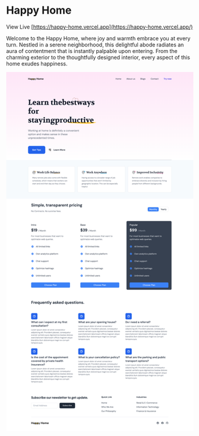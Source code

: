 <h1>Happy Home</h1>

View Live [https://happy-home.vercel.app](https://happy-home.vercel.app/)

Welcome to the Happy Home, where joy and warmth embrace you at every turn. Nestled in a serene neighborhood, this delightful abode radiates an aura of contentment that is instantly palpable upon entering. From the charming exterior to the thoughtfully designed interior, every aspect of this home exudes happiness.

<a href="https://awesomecoder.dev/"><img src="screenshot.png" /></a>
